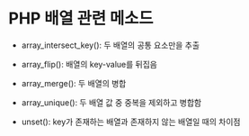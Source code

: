 # PHP 배열 관련 메소드

* array_intersect_key(): 두 배열의 공통 요소만을 추출

* array_flip(): 배열의 key-value를 뒤집음

* array_merge(): 두 배열의 병합

* array_unique(): 두 배열 값 중 중복을 제외하고 병합함

* unset(): key가 존재하는 배열과 존재하지 않는 배열일 때의 차이점
